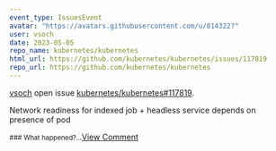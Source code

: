 ```yaml
---
event_type: IssuesEvent
avatar: "https://avatars.githubusercontent.com/u/814322?"
user: vsoch
date: 2023-05-05
repo_name: kubernetes/kubernetes
html_url: https://github.com/kubernetes/kubernetes/issues/117819
repo_url: https://github.com/kubernetes/kubernetes
---
```


<a href='https://github.com/vsoch' target='_blank'>vsoch</a> open issue <a href='https://github.com/kubernetes/kubernetes/issues/117819' target='_blank'>kubernetes/kubernetes#117819</a>.

<p>Network readiness for indexed job + headless service depends on presence of pod</p><small>### What happened?...</small><a href='https://github.com/kubernetes/kubernetes/issues/117819' target='_blank'>View Comment</a>